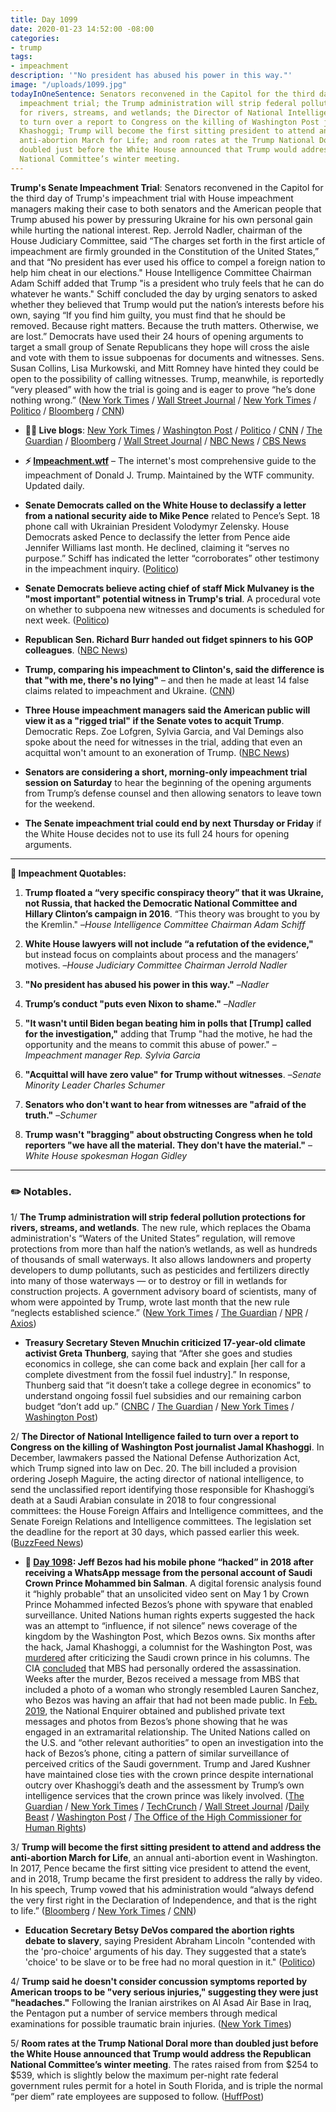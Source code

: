 ```yaml
---
title: Day 1099
date: 2020-01-23 14:52:00 -08:00
categories:
- trump
tags:
- impeachment
description: '"No president has abused his power in this way."'
image: "/uploads/1099.jpg"
todayInOneSentence: Senators reconvened in the Capitol for the third day of Trump’s
  impeachment trial; the Trump administration will strip federal pollution protections
  for rivers, streams, and wetlands; the Director of National Intelligence failed
  to turn over a report to Congress on the killing of Washington Post journalist Jamal
  Khashoggi; Trump will become the first sitting president to attend and address the
  anti-abortion March for Life; and room rates at the Trump National Doral more than
  doubled just before the White House announced that Trump would address the Republican
  National Committee’s winter meeting.
---
```


**Trump's Senate Impeachment Trial**: Senators reconvened in the Capitol for the third day of Trump's impeachment trial with House impeachment managers making their case to both senators and the American people that Trump abused his power by pressuring Ukraine for his own personal gain while hurting the national interest. Rep. Jerrold Nadler, chairman of the House Judiciary Committee, said “The charges set forth in the first article of impeachment are firmly grounded in the Constitution of the United States,” and that “No president has ever used his office to compel a foreign nation to help him cheat in our elections." House Intelligence Committee Chairman Adam Schiff added that Trump "is a president who truly feels that he can do whatever he wants." Schiff concluded the day by urging senators to asked whether they believed that Trump would put the nation’s interests before his own, saying “If you find him guilty, you must find that he should be removed. Because right matters. Because the truth matters. Otherwise, we are lost.” Democrats have used their 24 hours of opening arguments to target a small group of Senate Republicans they hope will cross the aisle and vote with them to issue subpoenas for documents and witnesses. Sens. Susan Collins, Lisa Murkowski, and Mitt Romney have hinted they could be open to the possibility of calling witnesses. Trump, meanwhile, is reportedly “very pleased” with how the trial is going and is eager to prove “he’s done nothing wrong.” ([New York Times](https://www.nytimes.com/2020/01/23/us/politics/democrats-trump-impeachment-trial.html) / [Wall Street Journal](https://www.wsj.com/articles/long-way-to-go-as-opening-impeachment-arguments-enter-second-day-11579777201?mod=article_inline) / [New York Times](https://www.nytimes.com/2020/01/23/us/politics/trump-impeachment-hearing-today.html) / [Politico](https://www.politico.com/news/2020/01/23/trump-impeachment-defense-102944) / [Bloomberg](https://www.bloomberg.com/news/articles/2020-01-23/house-democrats-focus-on-constitutional-case-against-trump) / [CNN](https://www.cnn.com/2020/01/23/politics/senate-impeachment-trial-day-3/index.html))

* **👨‍💻 Live blogs**: [New York Times](https://www.nytimes.com/live/2020/impeachment-trial-live-01-23) / [Washington Post](https://www.washingtonpost.com/politics/impeachment-trial-live-updates/2020/01/23/ac685e4e-3dce-11ea-baca-eb7ace0a3455_story.html) / [Politico](https://www.politico.com/news/2020/01/23/senate-impeachment-trial-live-coverage-and-highlights-102702) / [CNN](https://www.cnn.com/politics/live-news/trump-impeachment-trial-01-23-20/index.html) / [The Guardian](https://www.theguardian.com/us-news/live/2020/jan/23/donald-trump-impeachment-trial-news-today-senate-democrats-live) / [Bloomberg](https://www.bloomberg.com/news/articles/2020-01-23/house-portrays-trump-as-risk-to-security-impeachment-update) / [Wall Street Journal](https://www.wsj.com/livecoverage/trump-impeachment-trial) / [NBC News](https://www.nbcnews.com/politics/trump-impeachment-inquiry/live-blog/live-trump-impeachment-senate-trial-coverage-n1119061) / [CBS News](https://www.cbsnews.com/live-updates/trump-impeachment-trial-democrats-detail-trump-ukraine-timeline-in-opening-arguments-2020-01-23/)

* **⚡️ [Impeachment.wtf](https://talk.whatthefuckjusthappenedtoday.com/t/the-impeachment-of-president-donald-j-trump/4547)** – The internet's most comprehensive guide to the impeachment of Donald J. Trump. Maintained by the WTF community. Updated daily.

* **Senate Democrats called on the White House to declassify a letter from a national security aide to Mike Pence** related to Pence’s Sept. 18 phone call with Ukrainian President Volodymyr Zelensky. House Democrats asked Pence to declassify the letter from Pence aide Jennifer Williams last month. He declined, claiming it “serves no purpose.” Schiff has indicated the letter “corroborates” other testimony in the impeachment inquiry. ([Politico](https://www.politico.com/news/2020/01/23/mike-pence-impeachment-evidence-102756))

* **Senate Democrats believe acting chief of staff Mick Mulvaney is the "most important" potential witness in Trump's trial**. A procedural vote on whether to subpoena new witnesses and documents is scheduled for next week. ([Politico](https://www.politico.com/news/2020/01/23/mick-mulvaney-trump-impeachment-102758))

* **Republican Sen. Richard Burr handed out fidget spinners to his GOP colleagues**. ([NBC News](https://www.nbcnews.com/politics/trump-impeachment-inquiry/gop-senators-turn-fidget-spinner-toys-during-trump-impeachment-trial-n1121401))

* **Trump, comparing his impeachment to Clinton's, said the difference is that "with me, there's no lying"** – and then he made at least 14 false claims related to impeachment and Ukraine. ([CNN](https://www.cnn.com/2020/01/23/politics/fact-check-trump-false-impeachment-wednesday/index.html))

* **Three House impeachment managers said the American public will view it as a "rigged trial" if the Senate votes to acquit Trump**. Democratic Reps. Zoe Lofgren, Sylvia Garcia, and Val Demings also spoke about the need for witnesses in the trial, adding that even an acquittal won't amount to an exoneration of Trump. ([NBC News](https://www.nbcnews.com/politics/trump-impeachment-inquiry/three-women-impeachment-managers-say-public-will-see-trial-rigged-n1121271))

* **Senators are considering a short, morning-only impeachment trial session on Saturday** to hear the beginning of the opening arguments from Trump’s defense counsel and then allowing senators to leave town for the weekend.

* **The Senate impeachment trial could end by next Thursday or Friday** if the White House decides not to use its full 24 hours for opening arguments.

---

**💬 Impeachment Quotables:**

1. **Trump floated a “very specific conspiracy theory” that it was Ukraine, not Russia, that hacked the Democratic National Committee and Hillary Clinton’s campaign in 2016**. “This theory was brought to you by the Kremlin." –*House Intelligence Committee Chairman Adam Schiff*

2. **White House lawyers will not include “a refutation of the evidence,"** but instead focus on complaints about process and the managers’ motives. –*House Judiciary Committee Chairman Jerrold Nadler*

3. **"No president has abused his power in this way."** –*Nadler*

4. **Trump’s conduct "puts even Nixon to shame."** –*Nadler*

5. **"It wasn't until Biden began beating him in polls that \[Trump\] called for the investigation,"** adding that Trump "had the motive, he had the opportunity and the means to commit this abuse of power." –*Impeachment manager Rep. Sylvia Garcia*

6. **"Acquittal will have zero value" for Trump without witnesses**. –*Senate Minority Leader Charles Schumer*

7. **Senators who don't want to hear from witnesses are "afraid of the truth."** –*Schumer*

8. **Trump wasn't "bragging" about obstructing Congress when he told reporters "we have all the material. They don't have the material."** –*White House spokesman Hogan Gidley*

---

### ✏️ Notables.

1/ **The Trump administration will strip federal pollution protections for rivers, streams, and wetlands**. The new rule, which replaces the Obama administration's “Waters of the United States” regulation, will remove protections from more than half the nation’s wetlands, as well as hundreds of thousands of small waterways. It also allows landowners and property developers to dump pollutants, such as pesticides and fertilizers directly into many of those waterways — or to destroy or fill in wetlands for construction projects. A government advisory board of scientists, many of whom were appointed by Trump, wrote last month that the new rule “neglects established science.” ([New York Times](https://www.nytimes.com/2020/01/22/climate/trump-environment-water.html) / [The Guardian](https://www.theguardian.com/business/2020/jan/23/trump-weakened-environmental-laws-after-bp-lobbying) / [NPR](https://www.npr.org/2020/01/23/798809951/trump-administration-is-rolling-back-obama-era-protections-for-smaller-waterways) / [Axios](https://www.axios.com/trump-waterways-protections-repeal-366966b4-4ac8-478b-9a8e-c2ed65182e96.html))

* **Treasury Secretary Steven Mnuchin criticized 17-year-old climate activist Greta Thunberg**, saying that “After she goes and studies economics in college, she can come back and explain \[her call for a complete divestment from the fossil fuel industry\].” In response, Thunberg said that “it doesn’t take a college degree in economics” to understand ongoing fossil fuel subsidies and our remaining carbon budget “don’t add up.” ([CNBC](https://www.cnbc.com/2020/01/23/davos-2020-mnuchin-criticizes-thunberg-says-she-should-study-economics-at-college.html) / [The Guardian](https://www.theguardian.com/business/2020/jan/23/greta-thunberg-told-to-study-economics-by-us-treasury-secretary-steven-mnuchin) / [New York Times](https://www.nytimes.com/2020/01/23/climate/greta-thunberg-steve-mnuchin.html) / [Washington Post](https://www.washingtonpost.com/politics/2020/01/23/mnuchin-said-thunberg-needed-study-economics-before-offering-climate-proposals-so-we-talked-an-economist/))

2/ **The Director of National Intelligence failed to turn over a report to Congress on the killing of Washington Post journalist Jamal Khashoggi**. In December, lawmakers passed the National Defense Authorization Act, which Trump signed into law on Dec. 20. The bill included a provision ordering Joseph Maguire, the acting director of national intelligence, to send the unclassified report identifying those responsible for Khashoggi’s death at a Saudi Arabian consulate in 2018 to four congressional committees: the House Foreign Affairs and Intelligence committees, and the Senate Foreign Relations and Intelligence committees. The legislation set the deadline for the report at 30 days, which passed earlier this week. ([BuzzFeed News](https://www.buzzfeednews.com/article/emmaloop/jamal-khashoggi-report-odni))

* **📌 [Day 1098](https://whatthefuckjusthappenedtoday.com/2020/01/22/day-1098/): Jeff Bezos had his mobile phone “hacked” in 2018 after receiving a WhatsApp message from the personal account of Saudi Crown Prince Mohammed bin Salman**. A digital forensic analysis found it “highly probable” that an unsolicited video sent on May 1 by Crown Prince Mohammed infected Bezos’s phone with spyware that enabled surveillance. United Nations human rights experts suggested the hack was an attempt to “influence, if not silence” news coverage of the kingdom by the Washington Post, which Bezos owns. Six months after the hack, Jamal Khashoggi, a columnist for the Washington Post, was [murdered](https://whatthefuckjusthappenedtoday.com/2018/10/10/day-629/#2-trump-said-he-will-speak-to-saudi) after criticizing the Saudi crown prince in his columns. The CIA [concluded](https://whatthefuckjusthappenedtoday.com/2018/11/19/day-669/#1-the-cia-concluded-that-saudi-crown) that MBS had personally ordered the assassination. Weeks after the murder, Bezos received a message from MBS that included a photo of a woman who strongly resembled Lauren Sanchez, who Bezos was having an affair that had not been made public. In [Feb. 2019](https://whatthefuckjusthappenedtoday.com/2019/02/08/day-750/#trump%E2%80%99s-inauguration-committee-overp), the National Enquirer obtained and published private text messages and photos from Bezos’s phone showing that he was engaged in an extramarital relationship. The United Nations called on the U.S. and “other relevant authorities” to open an investigation into the hack of Bezos’s phone, citing a pattern of similar surveillance of perceived critics of the Saudi government. Trump and Jared Kushner have maintained close ties with the crown prince despite international outcry over Khashoggi’s death and the assessment by Trump’s own intelligence services that the crown prince was likely involved. ([The Guardian](https://www.theguardian.com/technology/2020/jan/21/amazon-boss-jeff-bezoss-phone-hacked-by-saudi-crown-prince) / [New York Times](https://www.nytimes.com/2020/01/22/world/middleeast/bezos-phone-hacked.html) / [TechCrunch](https://techcrunch.com/2020/01/22/bezos-nso-group-hack/) / [Wall Street Journal](https://www.wsj.com/articles/u-n-experts-say-hacking-of-bezoss-phone-suggests-effort-to-influence-news-coverage-11579704647) /[Daily Beast](https://www.thedailybeast.com/mbs-taunted-jeff-bezos-over-affair-before-national-enquirer-story-broke) / [Washington Post](https://www.washingtonpost.com/politics/un-ties-alleged-phone-hacking-to-posts-coverage-of-saudi-arabia/2020/01/22/a0bc63ba-3d1f-11ea-b90d-5652806c3b3a_story.html) / [The Office of the High Commissioner for Human Rights](https://www.ohchr.org/EN/NewsEvents/Pages/DisplayNews.aspx?NewsID=25488&LangID=E))

3/ **Trump will become the first sitting president to attend and address the anti-abortion March for Life**, an annual anti-abortion event in Washington. In 2017, Pence became the first sitting vice president to attend the event, and in 2018, Trump became the first president to address the rally by video. In his speech, Trump vowed that his administration would “always defend the very first right in the Declaration of Independence, and that is the right to life.” ([Bloomberg](https://www.bloomberg.com/news/articles/2020-01-22/trump-to-attend-anti-abortion-march-in-first-for-u-s-president) / [New York Times](https://www.nytimes.com/2020/01/22/us/politics/trump-march-for-life.html) / [CNN](https://www.cnn.com/2020/01/22/politics/trump-march-for-life/index.html))

* **Education Secretary Betsy DeVos compared the abortion rights debate to slavery**, saying President Abraham Lincoln "contended with the 'pro-choice' arguments of his day. They suggested that a state’s 'choice' to be slave or to be free had no moral question in it." ([Politico](https://www.politico.com/news/2020/01/23/devos-compares-abortion-rights-debate-to-slavery-102895))

4/ **Trump said he doesn't consider concussion symptoms reported by American troops to be "very serious injuries," suggesting they were just "headaches."** Following the Iranian airstrikes on Al Asad Air Base in Iraq, the Pentagon put a number of service members through medical examinations for possible traumatic brain injuries. ([New York Times](https://www.nytimes.com/2020/01/22/world/middleeast/trump-iraq-brain-injuries.html))

5/ **Room rates at the Trump National Doral more than doubled just before the White House announced that Trump would address the Republican National Committee’s winter meeting**. The rates raised from from $254 to $539, which is slightly below the maximum per-night rate federal government rules permit for a hotel in South Florida, and is triple the normal “per diem” rate employees are supposed to follow. ([HuffPost](https://www.huffpost.com/entry/trump-doral-room-rates_n_5e285b24c5b6779e9c2b6521))
